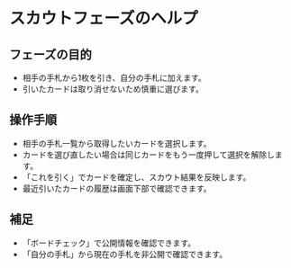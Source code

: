 # スカウトフェーズのヘルプ

## フェーズの目的
- 相手の手札から1枚を引き、自分の手札に加えます。
- 引いたカードは取り消せないため慎重に選びます。

## 操作手順
- 相手の手札一覧から取得したいカードを選択します。
- カードを選び直したい場合は同じカードをもう一度押して選択を解除します。
- 「これを引く」でカードを確定し、スカウト結果を反映します。
- 最近引いたカードの履歴は画面下部で確認できます。

## 補足
- 「ボードチェック」で公開情報を確認できます。
- 「自分の手札」から現在の手札を非公開で確認できます。
